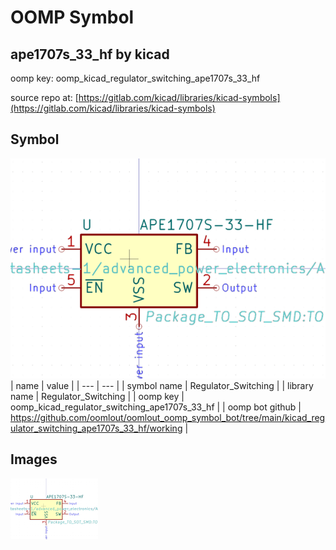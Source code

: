 # OOMP Symbol  
## ape1707s_33_hf  by kicad  
  
oomp key: oomp_kicad_regulator_switching_ape1707s_33_hf  
  
source repo at: [https://gitlab.com/kicad/libraries/kicad-symbols](https://gitlab.com/kicad/libraries/kicad-symbols)  
## Symbol  
  
[![working.png](working_600.png)](working.png)  
| name | value | 
| --- | --- | 
| symbol name | Regulator_Switching | 
| library name | Regulator_Switching | 
| oomp key | oomp_kicad_regulator_switching_ape1707s_33_hf | 
| oomp bot github | https://github.com/oomlout/oomlout_oomp_symbol_bot/tree/main/kicad_regulator_switching_ape1707s_33_hf/working | 
## Images  
  
[![working.png](working_140.png)](working.png)  
